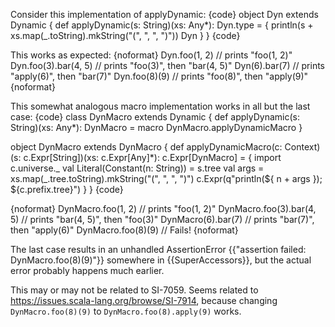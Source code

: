 Consider this implementation of applyDynamic:
{code}
object Dyn extends Dynamic {
  def applyDynamic(s: String)(xs: Any*): Dyn.type = {
    println(s + xs.map(_.toString).mkString("(", ", ", ")"))
    Dyn
  }
}
{code}

This works as expected:
{noformat}
  Dyn.foo(1, 2)              // prints "foo(1, 2)"
  Dyn.foo(3).bar(4, 5)       // prints "foo(3)", then "bar(4, 5)"
  Dyn(6).bar(7)              // prints "apply(6)", then "bar(7)"
  Dyn.foo(8)(9)              // prints "foo(8)", then "apply(9)"
{noformat}

This somewhat analogous macro implementation works in all but the last case:
{code}
class DynMacro extends Dynamic {
  def applyDynamic(s: String)(xs: Any*): DynMacro =
    macro DynMacro.applyDynamicMacro
}

object DynMacro extends DynMacro {
  def applyDynamicMacro(c: Context)(s: c.Expr[String])(xs: c.Expr[Any]*): c.Expr[DynMacro] = {
    import c.universe._
    val Literal(Constant(n: String)) = s.tree
    val args = xs.map(_.tree.toString).mkString("(", ", ", ")")
    c.Expr(q"println(${ n + args }); ${c.prefix.tree}")
  }
}
{code}

{noformat}
  DynMacro.foo(1, 2)         // prints "foo(1, 2)"
  DynMacro.foo(3).bar(4, 5)  // prints "bar(4, 5)", then "foo(3)"
  DynMacro(6).bar(7)         // prints "bar(7)", then "apply(6)"
  DynMacro.foo(8)(9)         // Fails!
{noformat}

The last case results in an unhandled AssertionError {{"assertion failed: DynMacro.foo(8)(9)"}} somewhere in {{SuperAccessors}}, but the actual error probably happens much earlier.

This may or may not be related to SI-7059.
Seems related to https://issues.scala-lang.org/browse/SI-7914, because changing `DynMacro.foo(8)(9)` to `DynMacro.foo(8).apply(9)` works.
